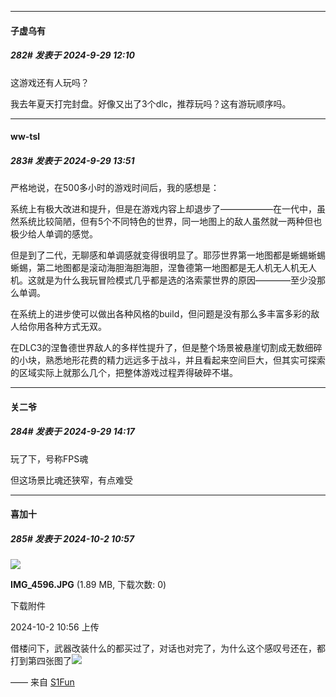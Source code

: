 ﻿
*****

####  子虚乌有  
##### 282#       发表于 2024-9-29 12:10

这游戏还有人玩吗？

我去年夏天打完封盘。好像又出了3个dlc，推荐玩吗？这有游玩顺序吗。


*****

####  ww-tsl  
##### 283#       发表于 2024-9-29 13:51

严格地说，在500多小时的游戏时间后，我的感想是：

系统上有极大改进和提升，但是在游戏内容上却退步了——————在一代中，虽然系统比较简陋，但有5个不同特色的世界，同一地图上的敌人虽然就一两种但也极少给人单调的感觉。

但是到了二代，无聊感和单调感就变得很明显了。耶莎世界第一地图都是蜥蜴蜥蜴蜥蜴，第二地图都是滚动海胆海胆海胆，涅鲁德第一地图都是无人机无人机无人机。这就是为什么我玩冒险模式几乎都是选的洛索蒙世界的原因————至少没那么单调。

在系统上的进步使可以做出各种风格的build，但问题是没有那么多丰富多彩的敌人给你用各种方式无双。

在DLC3的涅鲁德世界敌人的多样性提升了，但是整个场景被悬崖切割成无数细碎的小块，熟悉地形花费的精力远远多于战斗，并且看起来空间巨大，但其实可探索的区域实际上就那么几个，把整体游戏过程弄得破碎不堪。


*****

####  关二爷  
##### 284#       发表于 2024-9-29 14:17

玩了下，号称FPS魂

但这场景比魂还狭窄，有点难受


*****

####  喜加十  
##### 285#       发表于 2024-10-2 10:57

<img src="https://img.saraba1st.com/forum/202410/02/105641hzejhvwcj3fwj3vj.jpg" referrerpolicy="no-referrer">

<strong>IMG_4596.JPG</strong> (1.89 MB, 下载次数: 0)

下载附件

2024-10-2 10:56 上传

借楼问下，武器改装什么的都买过了，对话也对完了，为什么这个感叹号还在，都打到第四张图了<img src="https://static.saraba1st.com/image/smiley/face2017/068.png" referrerpolicy="no-referrer">

—— 来自 [S1Fun](https://s1fun.koalcat.com)

